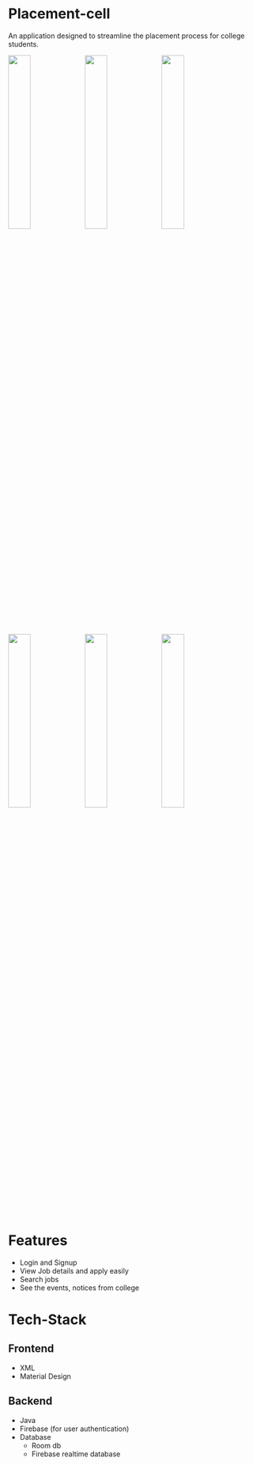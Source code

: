 # Placement-cell
An application designed to streamline the placement process for college students.

<img src="https://github.com/SHEHZAD22/placement-cell/assets/73515432/96e8b529-215c-4f37-844f-16c472c76ed4" width="30%">
<img src="https://github.com/SHEHZAD22/placement-cell/assets/73515432/7a2b9adc-db5f-4f12-9ba1-1c22880539b6" width="30%">
<img src="https://github.com/SHEHZAD22/placement-cell/assets/73515432/9bdb02d8-cf83-4c11-9378-db883b51181d" width="30%">
<img src="https://github.com/SHEHZAD22/placement-cell/assets/73515432/8fc3f065-f8b2-4ad8-a063-1b5ec0fabdb2" width="30%">
<img src="https://github.com/SHEHZAD22/placement-cell/assets/73515432/f5f2f11c-055d-4a4e-81a1-28e12b3ca5a2" width="30%">
<img src="https://github.com/SHEHZAD22/placement-cell/assets/73515432/620b62e4-6c55-4fb3-aadd-299ff3a95f0a" width="30%">

# Features
- Login and Signup
- View Job details and apply easily
- Search jobs
- See the events, notices from college

# Tech-Stack
## Frontend
- XML
- Material Design

## Backend
- Java
- Firebase (for user authentication)
- Database
  - Room db
  - Firebase realtime database
